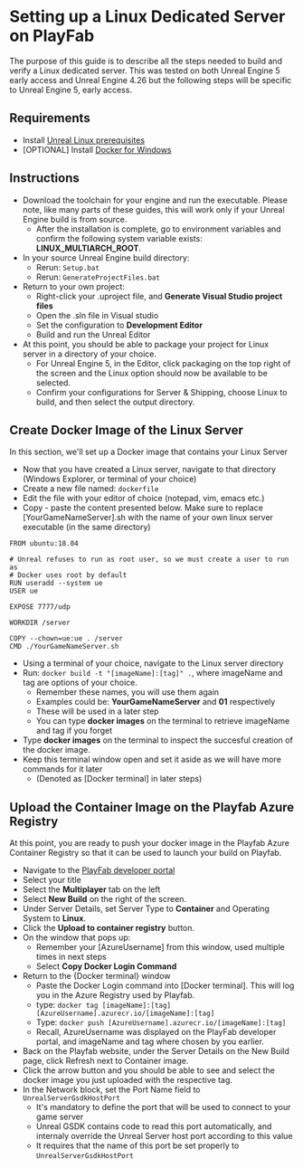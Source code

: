 # Setting up a Linux Dedicated Server on PlayFab

The purpose of this guide is to describe all the steps needed to build and verify a Linux dedicated server. This was tested on both Unreal Engine 5 early access
and Unreal Engine 4.26 but the following steps will be specific to Unreal Engine 5, early access.

## Requirements
* Install [Unreal Linux prerequisites](https://docs.unrealengine.com/4.27/SharingAndReleasing/Linux/GettingStarted/)
* [OPTIONAL] Install [Docker for Windows](https://docs.docker.com/desktop/windows/install/)

## Instructions

* Download the toolchain for your engine and run the executable. Please note, like many parts of these guides, this will work only if your Unreal Engine build is from source.
    * After the installation is complete, go to environment variables and confirm the following system variable exists: **LINUX_MULTIARCH_ROOT**.
* In your source Unreal Engine build directory:
    * Rerun: ```Setup.bat```
    * Rerun: ```GenerateProjectFiles.bat```
* Return to your own project:
    * Right-click your .uproject file, and **Generate Visual Studio project files**
    * Open the .sln file in Visual studio
    * Set the configuration to **Development Editor**
    * Build and run the Unreal Editor
* At this point, you should be able to package your project for Linux server in a directory of your choice.
    * For Unreal Engine 5, in the Editor, click packaging on the top right of the screen and the Linux option should now be available to be selected.
    * Confirm your configurations for Server & Shipping, choose Linux to build, and then select the output directory.

## Create Docker Image of the Linux Server

In this section, we'll set up a Docker image that contains your Linux Server

* Now that you have created a Linux server, navigate to that directory (Windows Explorer, or terminal of your choice)
* Create a new file named: ```dockerfile```
* Edit the file with your editor of choice (notepad, vim, emacs etc.)
* Copy - paste the content presented below. Make sure to replace [YourGameNameServer].sh with the name of your own linux server executable (in the same directory)

```Docker
FROM ubuntu:18.04

# Unreal refuses to run as root user, so we must create a user to run as
# Docker uses root by default
RUN useradd --system ue
USER ue

EXPOSE 7777/udp

WORKDIR /server

COPY --chown=ue:ue . /server
CMD ./YourGameNameServer.sh
```

* Using a terminal of your choice, navigate to the Linux server directory
* Run: ```docker build -t "[imageName]:[tag]" .```, where imageName and tag are options of your choice.
    * Remember these names, you will use them again
    * Examples could be: **YourGameNameServer** and **01** respectively
    * These will be used in a later step
    * You can type **docker images** on the terminal to retrieve imageName and tag if you forget
* Type **docker images** on the terminal to inspect the succesful creation of the docker image.
* Keep this terminal window open and set it aside as we will have more commands for it later
    * (Denoted as [Docker terminal] in later steps)

## Upload the Container Image on the Playfab Azure Registry

At this point, you are ready to push your docker image in the Playfab Azure Container Registry so that it can be used to launch your build on Playfab.

* Navigate to the [PlayFab developer portal](https://developer.playfab.com/)
* Select your title
* Select the **Multiplayer** tab on the left
* Select **New Build** on the right of the screen.
* Under Server Details, set Server Type to **Container** and Operating System to **Linux**.
* Click the **Upload to container registry** button.
* On the window that pops up:
    * Remember your [AzureUsername] from this window, used multiple times in next steps
    * Select **Copy Docker Login Command**
* Return to the {Docker terminal} window
    * Paste the Docker Login command into [Docker terminal]. This will log you in the Azure Registry used by Playfab.
    * type: ```docker tag [imageName]:[tag] [AzureUsername].azurecr.io/[imageName]:[tag]```
    * Type: ```docker push [AzureUsername].azurecr.io/[imageName]:[tag]```
    * Recall, AzureUsername was displayed on the PlayFab developer portal, and imageName and tag where chosen by you earlier.
* Back on the Playfab website, under the Server Details on the New Build page, click Refresh next to Container image.
* Click the arrow button and you should be able to see and select the docker image you just uploaded with the respective tag.
* In the Network block, set the Port Name field to ```UnrealServerGsdkHostPort```
    * It's mandatory to define the port that will be used to connect to your game server
    * Unreal GSDK contains code to read this port automatically, and internaly override the Unreal Server host port according to this value
    * It requires that the name of this port be set properly to ```UnrealServerGsdkHostPort```
